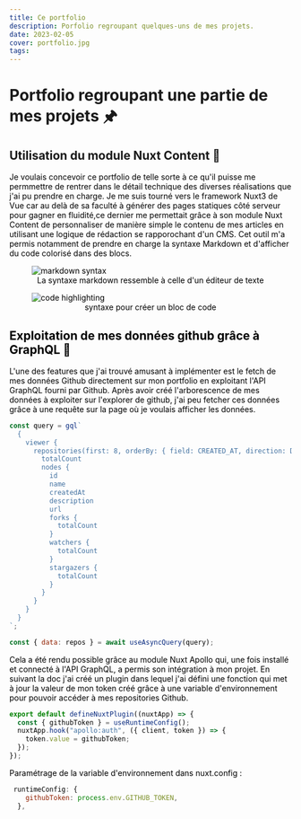 ```yaml
---
title: Ce portfolio
description: Porfolio regroupant quelques-uns de mes projets.
date: 2023-02-05
cover: portfolio.jpg
tags:
---
```


# Portfolio regroupant une partie de mes projets 🖈

## Utilisation du module Nuxt Content 📜

<font color="black">Je voulais concevoir ce portfolio de telle sorte à ce qu'il puisse me permmettre de rentrer dans le détail technique des diverses réalisations que j'ai pu prendre en charge. Je me suis tourné vers le framework Nuxt3 de Vue car au delà de sa faculté à générer des pages statiques côté serveur pour gagner en fluidité,ce dernier me permettait grâce à son module Nuxt Content de personnaliser de manière simple le contenu de mes articles en utilisant une logique de rédaction se rapporochant d'un CMS. Cet outil m'a permis notamment de prendre en charge la syntaxe Markdown et d'afficher du code colorisé dans des blocs.

<figure><img style="display: block; margin-left: auto; margin-right: auto" src="/images/projets/markdown.jpg" alt="markdown syntax"></img><figcaption><center><font color="black">La syntaxe markdown ressemble à celle d'un éditeur de texte</center></figcaption></figure>

<figure><img style="display: block; margin-left: auto; margin-right: auto" src="/images/projets/code-highlight.jpg" alt="code highlighting"></img><figcaption><center><font color="black">syntaxe pour créer un bloc de code</center></figcaption></figure>

## Exploitation de mes données github grâce à GraphQL 📐

L'une des features que j'ai trouvé amusant à implémenter est le fetch de mes données Github directement sur mon portfolio en exploitant l'API GraphQL fourni par Github. Après avoir créé l'arborescence de mes données à exploiter sur l'explorer de github, j'ai peu fetcher ces données grâce à une requête sur la page où je voulais afficher les données.

```js
const query = gql`
  {
    viewer {
      repositories(first: 8, orderBy: { field: CREATED_AT, direction: DESC }) {
        totalCount
        nodes {
          id
          name
          createdAt
          description
          url
          forks {
            totalCount
          }
          watchers {
            totalCount
          }
          stargazers {
            totalCount
          }
        }
      }
    }
  }
`;

const { data: repos } = await useAsyncQuery(query);
```

Cela a été rendu possible grâce au module Nuxt Apollo qui, une fois installé et connecté à l'API GraphQL, a permis son intégration à mon projet. En suivant la doc j'ai créé un plugin dans lequel j'ai défini une fonction qui met à jour la valeur de mon token créé grâce à une variable d'environnement pour pouvoir accéder à mes repositories Github.

```js
export default defineNuxtPlugin((nuxtApp) => {
  const { githubToken } = useRuntimeConfig();
  nuxtApp.hook("apollo:auth", ({ client, token }) => {
    token.value = githubToken;
  });
});
```

Paramétrage de la variable d'environnement dans nuxt.config :

```js
 runtimeConfig: {
    githubToken: process.env.GITHUB_TOKEN,
  },
```
